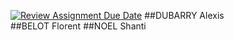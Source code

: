 [![Review Assignment Due Date](https://classroom.github.com/assets/deadline-readme-button-22041afd0340ce965d47ae6ef1cefeee28c7c493a6346c4f15d667ab976d596c.svg)](https://classroom.github.com/a/tcwhlYLU)
##DUBARRY Alexis  
##BELOT Florent
##NOEL Shanti
